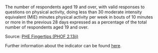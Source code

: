 The number of respondents aged 19 and over, with valid responses to questions on physical activity, doing less than 30 moderate intensity equivalent (MIE) minutes physical activity per week in bouts of 10 minutes or more in the previous 28 days expressed as a percentage of the total number of respondents aged 19 and over.

Source: [PHE Fingertips (PHOF 2.13ii)](https://fingertips.phe.org.uk/profile/public-health-outcomes-framework)

Further information about the indicator can be found [here](https://fingertips.phe.org.uk/search/93015).

